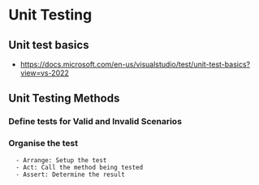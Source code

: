 # Unit Testing 
## Unit test basics
  - https://docs.microsoft.com/en-us/visualstudio/test/unit-test-basics?view=vs-2022

## Unit Testing Methods
  ### Define tests for Valid and Invalid Scenarios
  ### Organise the test
      - Arrange: Setup the test 
      - Act: Call the method being tested
      - Assert: Determine the result
